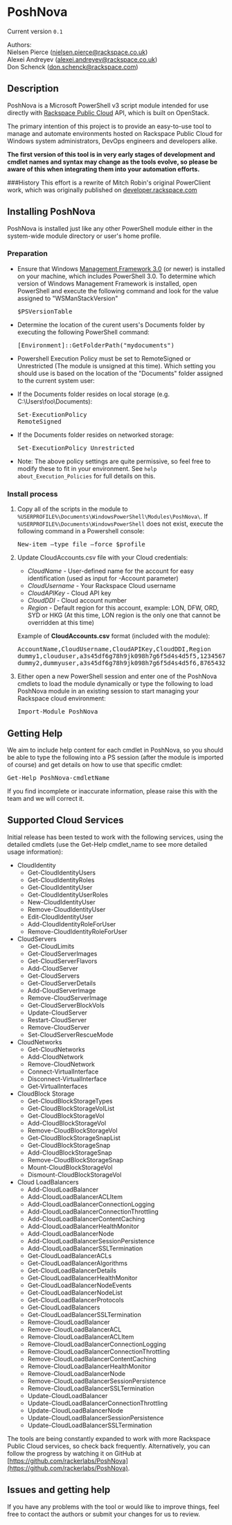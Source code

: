 # PoshNova

Current version `0.1`

Authors:  
Nielsen Pierce (nielsen.pierce@rackspace.co.uk)  
Alexei Andreyev (alexei.andreyev@rackspace.co.uk)  
Don Schenck (don.schenck@rackspace.com)

## Description
PoshNova is a Microsoft PowerShell v3 script module intended for use directly with [Rackspace Public Cloud](http://www.rackspace.com/cloud/) API, which is built on OpenStack.

The primary intention of this project is to provide an easy-to-use tool to manage and automate environments hosted on Rackspace Public Cloud for Windows system administrators, DevOps engineers and developers alike. 

**The first version of this tool is in very early stages of development and cmdlet names and syntax may change as the tools evolve, so please be aware of this when integrating them into your automation efforts.**

###History
This effort is a rewrite of Mitch Robin's original PowerClient work, which was originally published on [developer.rackspace.com](http://developer.rackspace.com/blog/powerclient-rackspace-cloud-api-powershell-client.html)

## Installing PoshNova
PoshNova is installed just like any other PowerShell module either in the system-wide module directory or user's home profile.

### Preparation
 - Ensure that Windows [Management Framework 3.0](http://www.microsoft.com/en-gb/download/details.aspx?id=34595) (or newer) is installed on your machine, which includes PowerShell 3.0. To determine which version of Windows Management Framework is installed, open PowerShell and execute the following command and look for the value assigned to "WSManStackVersion" <pre>$PSVersionTable</pre>
 - Determine the location of the curent users's Documents folder by executing the following PowerShell command:<pre>[Environment]::GetFolderPath("mydocuments")</pre> 
 - Powershell Execution Policy must be set to RemoteSigned or Unrestricted (The module is unsigned at this time). Which setting you should use is based on the location of the "Documents" folder assigned to the current system user:
 
  - If the Documents folder resides on local storage (e.g. C:\Users\foo\Documents): <pre>Set-ExecutionPolicy RemoteSigned</pre>
  - If the Documents folder resides on networked storage: <pre>Set-ExecutionPolicy Unrestricted</pre>
  - Note: The above policy settings are quite permissive, so feel free to modify these to fit in your environment. See  `help about_Execution_Policies` for full details on this.

### Install process
1.	Copy all of the scripts in the module to `%USERPROFILE%\Documents\WindowsPowerShell\Modules\PoshNova\`. 
	If `%USERPROFILE%\Documents\WindowsPowerShell` does not exist, execute the following command in a Powershell console: <pre>New-item –type file –force $profile</pre>

2. 	Update CloudAccounts.csv file with your Cloud credentials:  
	* *CloudName* - User-defined name for the account for easy identification (used as input for -Account parameter) 
	* *CloudUsername* - Your Rackspace Cloud username
	* *CloudAPIKey* - Cloud API key
	* *CloudDDI* - Cloud account number
	* *Region* - Default region for this account, example: LON, DFW, ORD, SYD or HKG (At this time, LON region is the only one that cannot be overridden at this time)

	Example of **CloudAccounts.csv** format (included with the module):

	<pre>
	AccountName,CloudUsername,CloudAPIKey,CloudDDI,Region
	dummy1,clouduser,a3s45df6g78h9jk098h7g6f5d4s4d5f5,12345678,LON
	dummy2,dummyuser,a3s45df6g78h9jk098h7g6f5d4s4d5f6,87654321,dfw
	</pre>

3.	Either open a new PowerShell session and enter one of the PoshNova cmdlets to load the module dynamically or type the following to load PoshNova module in an existing session to start managing your Rackspace cloud environment:
	<pre>Import-Module PoshNova</pre>

## Getting Help
We aim to include help content for each cmdlet in PoshNova, so you should be able to type the following into a PS session (after the module is imported of course) and get details on how to use that specific cmdlet: <pre>Get-Help PoshNova-cmdletName</pre>

If you find incomplete or inaccurate information, please raise this with the team and we will correct it.

## Supported Cloud Services
Initial release has been tested to work with the following services, using the detailed cmdlets (use the Get-Help cmdlet_name to see more detailed usage information):  

- CloudIdentity  
	- Get-CloudIdentityUsers
	- Get-CloudIdentityRoles
	- Get-CloudIdentityUser
	- Get-CloudIdentityUserRoles
	- New-CloudIdentityUser
	- Remove-CloudIdentityUser
	- Edit-CloudIdentityUser
	- Add-CloudIdentityRoleForUser
	- Remove-CloudIdentityRoleForUser
- CloudServers  
	- Get-CloudLimits
	- Get-CloudServerImages
	- Get-CloudServerFlavors
	- Add-CloudServer
	- Get-CloudServers
	- Get-CloudServerDetails
	- Add-CloudServerImage
	- Remove-CloudServerImage
	- Get-CloudServerBlockVols
	- Update-CloudServer
	- Restart-CloudServer
	- Remove-CloudServer
	- Set-CloudServerRescueMode
- CloudNetworks  
	- Get-CloudNetworks
	- Add-CloudNetwork
	- Remove-CloudNetwork
	- Connect-VirtualInterface
	- Disconnect-VirtualInterface
	- Get-VirtualInterfaces
- CloudBlock Storage
	- Get-CloudBlockStorageTypes
	- Get-CloudBlockStorageVolList
	- Get-CloudBlockStorageVol
	- Add-CloudBlockStorageVol
	- Remove-CloudBlockStorageVol
	- Get-CloudBlockStorageSnapList
	- Get-CloudBlockStorageSnap
	- Add-CloudBlockStorageSnap
	- Remove-CloudBlockStorageSnap
	- Mount-CloudBlockStorageVol
	- Dismount-CloudBlockStorageVol
- Cloud LoadBalancers
	- Add-CloudLoadBalancer
	- Add-CloudLoadBalancerACLItem
	- Add-CloudLoadBalancerConnectionLogging
	- Add-CloudLoadBalancerConnectionThrottling
	- Add-CloudLoadBalancerContentCaching
	- Add-CloudLoadBalancerHealthMonitor
	- Add-CloudLoadBalancerNode
	- Add-CloudLoadBalancerSessionPersistence
	- Add-CloudLoadBalancerSSLTermination
	- Get-CloudLoadBalancerACLs
	- Get-CloudLoadBalancerAlgorithms
	- Get-CloudLoadBalancerDetails
	- Get-CloudLoadBalancerHealthMonitor
	- Get-CloudLoadBalancerNodeEvents
	- Get-CloudLoadBalancerNodeList
	- Get-CloudLoadBalancerProtocols
	- Get-CloudLoadBalancers
	- Get-CloudLoadBalancerSSLTermination
	- Remove-CloudLoadBalancer
	- Remove-CloudLoadBalancerACL
	- Remove-CloudLoadBalancerACLItem
	- Remove-CloudLoadBalancerConnectionLogging
	- Remove-CloudLoadBalancerConnectionThrottling
	- Remove-CloudLoadBalancerContentCaching
	- Remove-CloudLoadBalancerHealthMonitor
	- Remove-CloudLoadBalancerNode
	- Remove-CloudLoadBalancerSessionPersistence
	- Remove-CloudLoadBalancerSSLTermination
	- Update-CloudLoadBalancer
	- Update-CloudLoadBalancerConnectionThrottling
	- Update-CloudLoadBalancerNode
	- Update-CloudLoadBalancerSessionPersistence
	- Update-CloudLoadBalancerSSLTermination

The tools are being constantly expanded to work with more Rackspace Public Cloud services, so check back frequently. Alternatively, you can follow the progress by watching it on GitHub at [https://github.com/rackerlabs/PoshNova](https://github.com/rackerlabs/PoshNova).

## Issues and getting help
If you have any problems with the tool or would like to improve things, feel free to contact the authors or submit your changes for us to review. 
